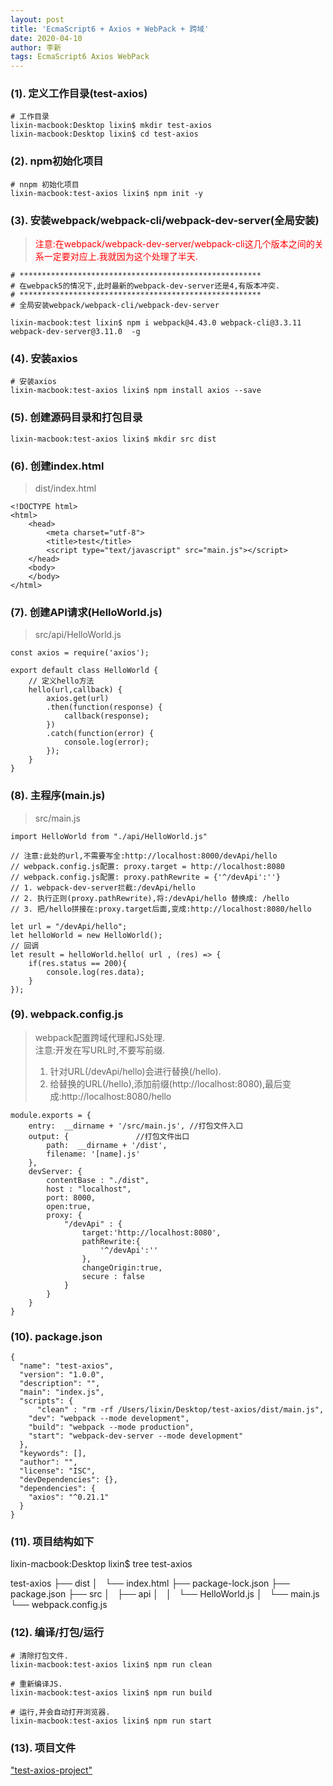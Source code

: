 ```yaml
---
layout: post
title: 'EcmaScript6 + Axios + WebPack + 跨域'
date: 2020-04-10
author: 李新
tags: EcmaScript6 Axios WebPack
---
```


### (1). 定义工作目录(test-axios)
```
# 工作目录
lixin-macbook:Desktop lixin$ mkdir test-axios
lixin-macbook:Desktop lixin$ cd test-axios
```
### (2). npm初始化项目
```
# nnpm 初始化项目
lixin-macbook:test-axios lixin$ npm init -y
```
### (3). 安装webpack/webpack-cli/webpack-dev-server(全局安装)
> <font color='red'>注意:在webpack/webpack-dev-server/webpack-cli这几个版本之间的关系一定要对应上.我就因为这个处理了半天.</font>

```
# ******************************************************
# 在webpack5的情况下,此时最新的webpack-dev-server还是4,有版本冲突.
# ******************************************************
# 全局安装webpack/webpack-cli/webpack-dev-server

lixin-macbook:test lixin$ npm i webpack@4.43.0 webpack-cli@3.3.11 webpack-dev-server@3.11.0  -g
```
### (4). 安装axios
```
# 安装axios
lixin-macbook:test-axios lixin$ npm install axios --save
```
### (5). 创建源码目录和打包目录
```
lixin-macbook:test-axios lixin$ mkdir src dist
```
### (6). 创建index.html
> dist/index.html

```
<!DOCTYPE html>
<html>
    <head>
        <meta charset="utf-8">
        <title>test</title>
        <script type="text/javascript" src="main.js"></script>
    </head>
    <body>
    </body>
</html>
```
### (7). 创建API请求(HelloWorld.js)
> src/api/HelloWorld.js

```
const axios = require('axios');

export default class HelloWorld {
	// 定义hello方法
	hello(url,callback) {
		axios.get(url)
		.then(function(response) {
			callback(response);
		})
		.catch(function(error) {
			console.log(error);
		});
	}
}
```
### (8). 主程序(main.js)
> src/main.js

```
import HelloWorld from "./api/HelloWorld.js"

// 注意:此处的url,不需要写全:http://localhost:8000/devApi/hello
// webpack.config.js配置: proxy.target = http://localhost:8080
// webpack.config.js配置: proxy.pathRewrite = {'^/devApi':''}
// 1. webpack-dev-server拦截:/devApi/hello 
// 2. 执行正则(proxy.pathRewrite),将:/devApi/hello 替换成: /hello
// 3. 把/hello拼接在:proxy.target后面,变成:http://localhost:8080/hello

let url = "/devApi/hello";
let helloWorld = new HelloWorld();	
// 回调
let result = helloWorld.hello( url , (res) => {
	if(res.status == 200){
		console.log(res.data);
	}
});

```
### (9). webpack.config.js
> webpack配置跨域代理和JS处理.   
> 注意:开发在写URL时,不要写前缀.
> 1. 针对URL(/devApi/hello)会进行替换(/hello).   
> 2. 给替换的URL(/hello),添加前缀(http://localhost:8080),最后变成:http://localhost:8080/hello    

```
module.exports = {
    entry:  __dirname + '/src/main.js', //打包文件入口
    output: {               //打包文件出口
        path:  __dirname + '/dist',
        filename: '[name].js'
    },
	devServer: {
		contentBase : "./dist",
		host : "localhost",
		port: 8000,
		open:true,
		proxy: {
			"/devApi" : {
				target:'http://localhost:8080',
				pathRewrite:{
					'^/devApi':''
				},
				changeOrigin:true,
				secure : false
			}
		}
	}
}
```
### (10). package.json
```
{
  "name": "test-axios",
  "version": "1.0.0",
  "description": "",
  "main": "index.js",
  "scripts": {
	  "clean" : "rm -rf /Users/lixin/Desktop/test-axios/dist/main.js",
    "dev": "webpack --mode development",
    "build": "webpack --mode production",
    "start": "webpack-dev-server --mode development"
  },
  "keywords": [],
  "author": "",
  "license": "ISC",
  "devDependencies": {},
  "dependencies": {
    "axios": "^0.21.1"
  }
}
```
### (11). 项目结构如下
lixin-macbook:Desktop lixin$ tree test-axios 

test-axios
├── dist
│   └── index.html
├── package-lock.json
├── package.json
├── src
│   ├── api
│   │   └── HelloWorld.js
│   └── main.js
└── webpack.config.js

### (12). 编译/打包/运行
```
# 清除打包文件.
lixin-macbook:test-axios lixin$ npm run clean

# 重新编译JS.
lixin-macbook:test-axios lixin$ npm run build

# 运行,并会自动打开浏览器.
lixin-macbook:test-axios lixin$ npm run start
```

### (13). 项目文件
["test-axios-project"](/assets/js/test-axios.zip)